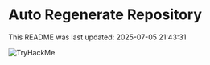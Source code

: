 # Auto Regenerate Repository

This README was last updated: 2025-07-05 21:43:31

 ![TryHackMe](https://tryhackme.com/badge/533634)